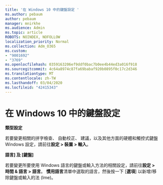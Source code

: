 ```yaml
---
title: '在 Windows 10 中的鍵盤設定 '
ms.author: pebaum
author: pebaum
manager: mnirkhe
ms.audience: Admin
ms.topic: article
ROBOTS: NOINDEX, NOFOLLOW
localization_priority: Normal
ms.collection: Adm_O365
ms.custom:
- "9001692"
- "3769"
ms.openlocfilehash: 0359163206ef9ddf0bac7b0ee4b44ed3a016f918
ms.sourcegitcommit: 4c64a8974c87fa69babaf920b0895f0c17c2d346
ms.translationtype: MT
ms.contentlocale: zh-TW
ms.lasthandoff: 03/04/2020
ms.locfileid: "42415343"
---
```

# <a name="keyboard-settings-in-windows-10"></a>在 Windows 10 中的鍵盤設定

**類型設定**

若要變更相關的拼字檢查、 自動校正、 建議，以及其他方面的硬體和觸控式鍵盤 Windows 設定，請前往**設定 > 裝置 > 輸入**。 

**語言] 及 [鍵盤]**

若要變更所要使用 Windows 語言的鍵盤或輸入方法的相關設定，請前往**設定 > 時間 & 語言 > 語言**。 **慣用語言**清單中選取的語言，然後按一下 [**選項**] 以新增/移除鍵盤或輸入的法 (Ime)。
